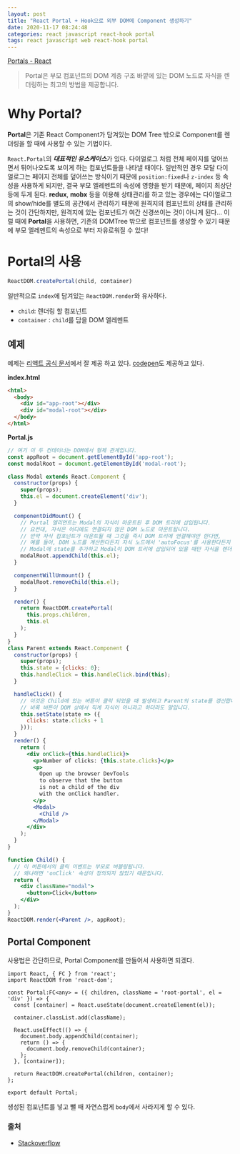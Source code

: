 ```yaml
---
layout: post
title: "React Portal + Hook으로 외부 DOM에 Component 생성하기"
date: 2020-11-17 08:24:48
categories: react javascript react-hook portal 
tags: react javascript web react-hook portal
---
```


[Portals - React](https://ko.reactjs.org/docs/portals.html)

> Portal은 부모 컴포넌트의 DOM 계층 구조 바깥에 있는 DOM 노드로 자식을 렌더링하는 최고의 방법을 제공합니다.

# Why Portal?

**Portal**은 기존 React Component가 담겨있는 DOM Tree 밖으로 Component를 렌더링을 할 때에 사용할 수 있는 기법이다.

`React.Portal`의 ***대표적인 유스케이스***가 있다. 다이얼로그 처럼 전체 페이지를 덮어쓰면서 튀어나오도록 보이게 하는 컴포넌트들을 나타낼 때이다. 일반적인 경우 모달 다이얼로그는 페이지 전체를 덮어쓰는 방식이기 때문에 `position:fixed`나 `z-index` 등 속성을 사용하게 되지만, 결국 부모 엘레멘트의 속성에 영향을 받기 때문에, 페이지 최상단 등에 두게 된다. **redux**, **mobx** 등을 이용해 상태관리를 하고 있는 경우에는 다이얼로그의 show/hide를 별도의 공간에서 관리하기 때문에 원격지의 컴포넌트의 상태를 관리하는 것이 간단하지만, 원격지에 있는 컴포넌트가 여간 신경쓰이는 것이 아니게 된다... 이럴 때에 **Portal**을 사용하면, 기존의 DOMTree 밖으로 컴포넌트를 생성할 수 있기 때문에 부모 엘레멘트의 속성으로 부터 자유로워질 수 있다!

# Portal의 사용

```jsx
ReactDOM.createPortal(child, container)
```

일반적으로 `index`에 담겨있는 `ReactDOM.render`와 유사하다.

- `child`: 렌더링 할 컴포넌트
- `container` : `child`를 담을 DOM 엘레멘트

## 예제

예제는 [리액트 공식 문서](https://ko.reactjs.org/docs/portals.html)에서 잘 제공 하고 있다. [codepen](https://codepen.io/gaearon/pen/jGBWpE)도 제공하고 있다.

**index.html**

```html
<html>
  <body>
    <div id="app-root"></div>
    <div id="modal-root"></div>
  </body>
</html>
```

**Portal.js**

```jsx
// 여기 이 두 컨테이너는 DOM에서 형제 관계입니다.
const appRoot = document.getElementById('app-root');
const modalRoot = document.getElementById('modal-root');

class Modal extends React.Component {
  constructor(props) {
    super(props);
    this.el = document.createElement('div');
  }

  componentDidMount() {
    // Portal 엘리먼트는 Modal의 자식이 마운트된 후 DOM 트리에 삽입됩니다.
    // 요컨대, 자식은 어디에도 연결되지 않은 DOM 노드로 마운트됩니다.
    // 만약 자식 컴포넌트가 마운트될 때 그것을 즉시 DOM 트리에 연결해야만 한다면,
    // 예를 들어, DOM 노드를 계산한다든지 자식 노드에서 'autoFocus'를 사용한다든지 하는 경우에,
    // Modal에 state를 추가하고 Modal이 DOM 트리에 삽입되어 있을 때만 자식을 렌더링하십시오.
    modalRoot.appendChild(this.el);
  }

  componentWillUnmount() {
    modalRoot.removeChild(this.el);
  }

  render() {
    return ReactDOM.createPortal(
      this.props.children,
      this.el
    );
  }
}
class Parent extends React.Component {
  constructor(props) {
    super(props);
    this.state = {clicks: 0};
    this.handleClick = this.handleClick.bind(this);
  }

  handleClick() {
    // 이것은 Child에 있는 버튼이 클릭 되었을 때 발생하고 Parent의 state를 갱신합니다.
    // 비록 버튼이 DOM 상에서 직계 자식이 아니라고 하더라도 말입니다.
    this.setState(state => ({
      clicks: state.clicks + 1
    }));
  }
  render() {
    return (
      <div onClick={this.handleClick}>
        <p>Number of clicks: {this.state.clicks}</p>
        <p>
          Open up the browser DevTools
          to observe that the button
          is not a child of the div
          with the onClick handler.
        </p>
        <Modal>
          <Child />
        </Modal>
      </div>
    );
  }
}

function Child() {
  // 이 버튼에서의 클릭 이벤트는 부모로 버블링됩니다.
  // 왜냐하면 'onClick' 속성이 정의되지 않았기 때문입니다.
  return (
    <div className="modal">
      <button>Click</button>
    </div>
  );
}
ReactDOM.render(<Parent />, appRoot);
```

## Portal Component

사용법은 간단하므로, Portal Component를 만들어서 사용하면 되겠다.

```tsx
import React, { FC } from 'react';
import ReactDOM from 'react-dom';

const Portal:FC<any> = ({ children, className = 'root-portal', el = 'div' }) => {
  const [container] = React.useState(document.createElement(el));

  container.classList.add(className);

  React.useEffect(() => {
    document.body.appendChild(container);
    return () => {
      document.body.removeChild(container);
    };
  }, [container]);

  return ReactDOM.createPortal(children, container);
};

export default Portal;

```

생성된 컴포넌트를 넣고 뺄 때 자연스럽게 `body`에서 사라지게 할 수 있다.

### 출처

- [Stackoverflow](https://stackoverflow.com/questions/49426474/can-a-react-portal-be-used-in-a-stateless-functional-component-sfc/59154364#59154364)